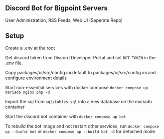 ## Discord Bot for Bigpoint Servers

User Administration, RSS Feeds, Web UI (Seperate Repo)

## Setup

Create a .env at the root

Get discord token from Discord Developer Portal and set `BOT_TOKEN`  in the .env file.

Copy packages/ui/src/config.ini.default to packages/ui/src/config.ini and configure environment details

Start non-essential services with docker compose `docker compose up mariadb nginx php -d`

Import the sql from `sql/tables.sql` into a new database on the mariadb container

Start the discord bot container with `docker compose up bot`

To rebuild the bot image and not restart other services, run `docker compose up --build bot` or `docker compose up --build bot -d` for detached mode